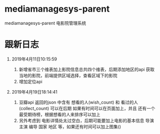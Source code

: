 # mediamanagesys-parent
mediamanagesys-parent 电影院管理系统

# 跟新日志

1. 2019年4月11日10:15:59
    1. 新增省市三个维表加上影院信息总共四个维表，后期添加地区的api 获取当地的影院，前端提供区域选择，查看区域下的影院
    2. 增加定位api

2. 2019年4月19日18:14:41
    1. 豆瓣api 返回的json 中含有 想看的人(wish_count) 和 看过的人(collect_count) 可以在后期 如果有时间可以在页面加上，并且 还有一个最受期待榜，根据想看的人来排序可以加上
    2. 另外考虑到 电影详情处太过空白，后期可能要加上电影的基本信息  导演 主演 编导 国家 地区 等，如果还有时间可以加上图集()
